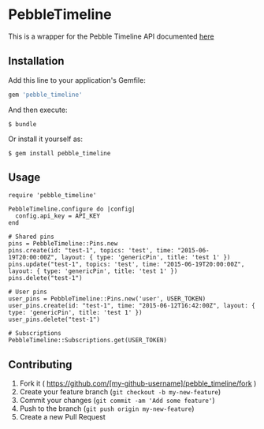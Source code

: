 # PebbleTimeline

This is a wrapper for the Pebble Timeline API documented [here](http://developer.getpebble.com/guides/timeline/)

## Installation

Add this line to your application's Gemfile:

```ruby
gem 'pebble_timeline'
```

And then execute:

    $ bundle

Or install it yourself as:

    $ gem install pebble_timeline

## Usage

```
require 'pebble_timeline'

PebbleTimeline.configure do |config|
  config.api_key = API_KEY
end

# Shared pins
pins = PebbleTimeline::Pins.new
pins.create(id: "test-1", topics: 'test', time: "2015-06-19T20:00:00Z", layout: { type: 'genericPin', title: 'test 1' })
pins.update("test-1", topics: 'test', time: "2015-06-19T20:00:00Z", layout: { type: 'genericPin', title: 'test 1' })
pins.delete("test-1")

# User pins
user_pins = PebbleTimeline::Pins.new('user', USER_TOKEN)
user_pins.create(id: "test-1", time: "2015-06-12T16:42:00Z", layout: { type: 'genericPin', title: 'test 1' })
user_pins.delete("test-1")

# Subscriptions
PebbleTimeline::Subscriptions.get(USER_TOKEN)
```

## Contributing

1. Fork it ( https://github.com/[my-github-username]/pebble_timeline/fork )
2. Create your feature branch (`git checkout -b my-new-feature`)
3. Commit your changes (`git commit -am 'Add some feature'`)
4. Push to the branch (`git push origin my-new-feature`)
5. Create a new Pull Request
